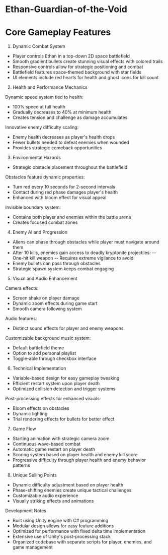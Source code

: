 # Ethan-Guardian-of-the-Void

# Core Gameplay Features

1. Dynamic Combat System
- Player controls Ethan in a top-down 2D space battlefield
- Smooth gradient bullets create stunning visual effects with colored trails
- Responsive controls allow for strategic positioning and combat
- Battlefield features space-themed background with star fields
- UI elements include red hearts for health and ghost icons for kill count

2. Health and Performance Mechanics

Dynamic speed system tied to health:
- 100% speed at full health
- Gradually decreases to 40% at minimum health
- Creates tension and challenge as damage accumulates

Innovative enemy difficulty scaling:
- Enemy health decreases as player's health drops
- Fewer bullets needed to defeat enemies when wounded
- Provides strategic comeback opportunities

3. Environmental Hazards
- Strategic obstacle placement throughout the battlefield

Obstacles feature dynamic properties:
- Turn red every 10 seconds for 2-second intervals
- Contact during red phase damages player's health
- Enhanced with bloom effect for visual appeal

Invisible boundary system:
- Contains both player and enemies within the battle arena
- Creates focused combat zones

4. Enemy AI and Progression
- Aliens can phase through obstacles while player must navigate around them
- After 10 kills, enemies gain access to deadly kryptonite projectiles:
-- One-hit kill weapon
-- Requires extreme vigilance to avoid
- Enemy bullets can pass through obstacles
- Strategic spawn system keeps combat engaging

5. Visual and Audio Enhancement

Camera effects:
- Screen shake on player damage
- Dynamic zoom effects during game start
- Smooth camera following system

Audio features:
- Distinct sound effects for player and enemy weapons

Customizable background music system:
- Default battlefield theme
- Option to add personal playlist
- Toggle-able through checkbox interface

6. Technical Implementation
- Variable-based design for easy gameplay tweaking
- Efficient restart system upon player death
- Optimized collision detection and trigger systems

Post-processing effects for enhanced visuals:
- Bloom effects on obstacles
- Dynamic lighting
- Trial rendering effects for bullets for better effect

7. Game Flow
- Starting animation with strategic camera zoom
- Continuous wave-based combat
- Automatic game restart on player death
- Scoring system based on player health and enemy kill score
- Progressive difficulty through player health and enemy behavior patterns

8. Unique Selling Points
- Dynamic difficulty adjustment based on player health
- Phase-shifting enemies create unique tactical challenges
- Customizable audio experience
- Visually striking effects and animations

Development Notes
- Built using Unity engine with C# programming
- Modular design allows for easy feature additions
- Optimized for performance with fixed delta time implementation
- Extensive use of Unity's post-processing stack
- Organized codebase with separate scripts for player, enemies, and game management

